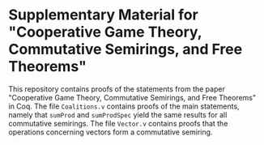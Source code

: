 # Supplementary Material for "Cooperative Game Theory, Commutative Semirings, and Free Theorems"

This repository contains proofs of the statements from the paper "Cooperative Game Theory, Commutative Semirings, and Free Theorems" in Coq. The file `Coalitions.v` contains proofs of the main statements, namely that `sumProd` and `sumProdSpec` yield the same results for all commutative semirings. The file `Vector.v` contains proofs that the operations concerning vectors form a commutative semiring.
